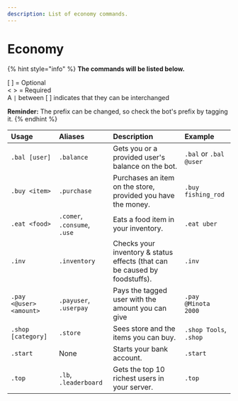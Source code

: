 ```yaml
---
description: List of economy commands.
---
```


# Economy

{% hint style="info" %}
**The commands will be listed below.**

\[ \] = Optional  
&lt; &gt; = Required  
A `|` between \[ \] indicates that they can be interchanged

**Reminder:** The prefix can be changed, so check the bot's prefix by tagging it.
{% endhint %}

| Usage | Aliases | Description | Example |
| :--- | :--- | :--- | :--- |
| `.bal [user]`  | `.balance` | Gets you or a provided user's balance on the bot. | `.bal` or `.bal @user` |
| `.buy <item>` | `.purchase` | Purchases an item on the store, provided you have the money. | `.buy fishing_rod` |
| `.eat <food>` | `.comer`, `.consume`, `.use` | Eats a food item in your inventory. | `.eat uber` |
| `.inv` | `.inventory` | Checks your inventory & status effects \(that can be caused by foodstuffs\). | `.inv` |
| `.pay <@user> <amount>` | `.payuser`, `.userpay` | Pays the tagged user with the amount you can give | `.pay @Minota 2000` |
| `.shop [category]`  | `.store` | Sees store and the items you can buy. | `.shop Tools`, `.shop` |
| `.start` | None | Starts your bank account. | `.start` |
| `.top` | `.lb`, `.leaderboard` | Gets the top 10 richest users in your server. | `.top` |

